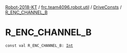 [Robot-2018-KT](../../index.md) / [frc.team4096.robot.util](../index.md) / [DriveConsts](index.md) / [R_ENC_CHANNEL_B](./-r_-e-n-c_-c-h-a-n-n-e-l_-b.md)

# R_ENC_CHANNEL_B

`const val R_ENC_CHANNEL_B: `[`Int`](https://kotlinlang.org/api/latest/jvm/stdlib/kotlin/-int/index.html)